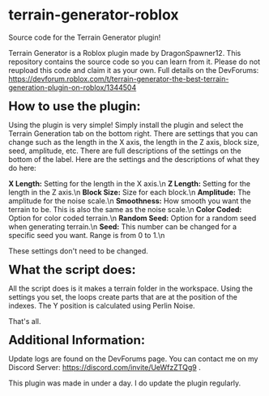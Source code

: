 # terrain-generator-roblox
Source code for the Terrain Generator plugin!

Terrain Generator is a Roblox plugin made by DragonSpawner12. This repository contains the source code so you can learn from it. Please do not reupload this code and claim it as your own. Full details on the DevForums: https://devforum.roblox.com/t/terrain-generator-the-best-terrain-generation-plugin-on-roblox/1344504

<font size="5">**How to use the plugin:**</font>

Using the plugin is very simple! Simply install the plugin and select the Terrain Generation tab on the bottom right. There are settings that you can change such as the length in the X axis, the length in the Z axis, block size, seed, amplitude, etc. There are full descriptions of the settings on the bottom of the label. Here are the settings and the descriptions of what they do here:

**X Length:** Setting for the length in the X axis.\n
**Z Length:** Setting for the length in the Z axis.\n
**Block Size:** Size for each block.\n
**Amplitude:** The amplitude for the noise scale.\n
**Smoothness:** How smooth you want the terrain to be. This is also the same as the noise scale.\n
**Color Coded:** Option for color coded terrain.\n
**Random Seed:** Option for a random seed when generating terrain.\n
**Seed:** This number can be changed for a specific seed you want. Range is from 0 to 1.\n

These settings don't need to be changed.

<font size="5">**What the script does:**</font>

All the script does is it makes a terrain folder in the workspace. Using the settings you set, the loops create parts that are at the position of the indexes. The Y position is calculated using Perlin Noise. 

That's all.

<font size="5">**Additional Information:**</font>

Update logs are found on the DevForums page. You can contact me on my Discord Server: https://discord.com/invite/UeWfzZTQg9 . 

This plugin was made in under a day. I do update the plugin regularly.
